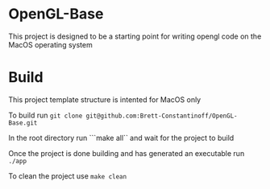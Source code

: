# OpenGL-Base

This project is designed to be a starting point for writing opengl code on the MacOS operating system

# Build

This project template structure is intented for MacOS only

To build run ```git clone git@github.com:Brett-Constantinoff/OpenGL-Base.git```

In the root directory run ```make all`` and wait for the project to build

Once the project is done building and has generated an executable run ```./app```

To clean the project use ```make clean```